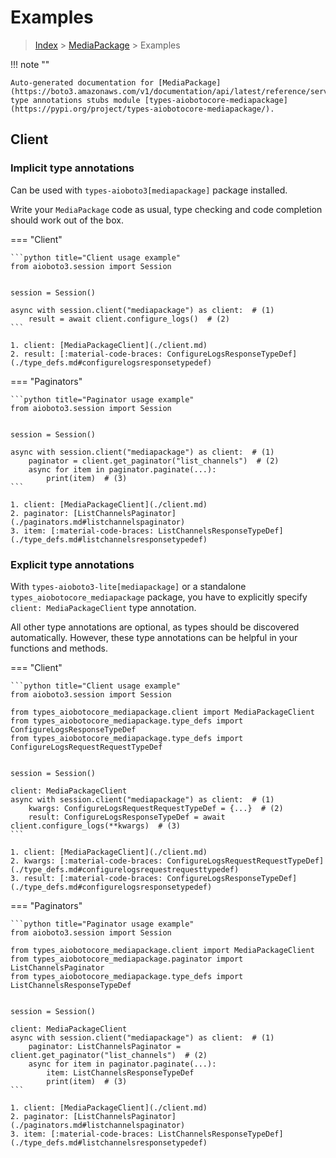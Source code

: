 # Examples

> [Index](../README.md) > [MediaPackage](./README.md) > Examples

!!! note ""

    Auto-generated documentation for [MediaPackage](https://boto3.amazonaws.com/v1/documentation/api/latest/reference/services/mediapackage.html#MediaPackage)
    type annotations stubs module [types-aiobotocore-mediapackage](https://pypi.org/project/types-aiobotocore-mediapackage/).

## Client

### Implicit type annotations

Can be used with `types-aioboto3[mediapackage]` package installed.

Write your `MediaPackage` code as usual,
type checking and code completion should work out of the box.



=== "Client"

    ```python title="Client usage example"
    from aioboto3.session import Session


    session = Session()

    async with session.client("mediapackage") as client:  # (1)
        result = await client.configure_logs()  # (2)
    ```

    1. client: [MediaPackageClient](./client.md)
    2. result: [:material-code-braces: ConfigureLogsResponseTypeDef](./type_defs.md#configurelogsresponsetypedef) 



=== "Paginators"

    ```python title="Paginator usage example"
    from aioboto3.session import Session


    session = Session()

    async with session.client("mediapackage") as client:  # (1)
        paginator = client.get_paginator("list_channels")  # (2)
        async for item in paginator.paginate(...):
            print(item)  # (3)
    ```

    1. client: [MediaPackageClient](./client.md)
    2. paginator: [ListChannelsPaginator](./paginators.md#listchannelspaginator)
    3. item: [:material-code-braces: ListChannelsResponseTypeDef](./type_defs.md#listchannelsresponsetypedef) 




### Explicit type annotations

With `types-aioboto3-lite[mediapackage]`
or a standalone `types_aiobotocore_mediapackage` package, you have to explicitly specify
`client: MediaPackageClient` type annotation.

All other type annotations are optional, as types should be discovered automatically.
However, these type annotations can be helpful in your functions and methods.


=== "Client"

    ```python title="Client usage example"
    from aioboto3.session import Session

    from types_aiobotocore_mediapackage.client import MediaPackageClient
    from types_aiobotocore_mediapackage.type_defs import ConfigureLogsResponseTypeDef
    from types_aiobotocore_mediapackage.type_defs import ConfigureLogsRequestRequestTypeDef


    session = Session()

    client: MediaPackageClient
    async with session.client("mediapackage") as client:  # (1)
        kwargs: ConfigureLogsRequestRequestTypeDef = {...}  # (2)
        result: ConfigureLogsResponseTypeDef = await client.configure_logs(**kwargs)  # (3)
    ```

    1. client: [MediaPackageClient](./client.md)
    2. kwargs: [:material-code-braces: ConfigureLogsRequestRequestTypeDef](./type_defs.md#configurelogsrequestrequesttypedef) 
    3. result: [:material-code-braces: ConfigureLogsResponseTypeDef](./type_defs.md#configurelogsresponsetypedef) 



=== "Paginators"

    ```python title="Paginator usage example"
    from aioboto3.session import Session

    from types_aiobotocore_mediapackage.client import MediaPackageClient
    from types_aiobotocore_mediapackage.paginator import ListChannelsPaginator
    from types_aiobotocore_mediapackage.type_defs import ListChannelsResponseTypeDef


    session = Session()

    client: MediaPackageClient
    async with session.client("mediapackage") as client:  # (1)
        paginator: ListChannelsPaginator = client.get_paginator("list_channels")  # (2)
        async for item in paginator.paginate(...):
            item: ListChannelsResponseTypeDef
            print(item)  # (3)
    ```

    1. client: [MediaPackageClient](./client.md)
    2. paginator: [ListChannelsPaginator](./paginators.md#listchannelspaginator)
    3. item: [:material-code-braces: ListChannelsResponseTypeDef](./type_defs.md#listchannelsresponsetypedef) 




